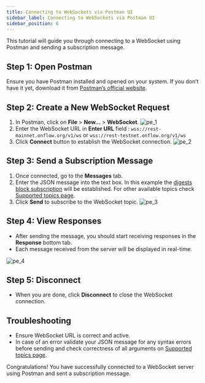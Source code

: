 ```yaml
---
title: Connecting to WebSockets via Postman UI
sidebar_label: Connecting to WebSockets via Postman UI
sidebar_position: 6
---
```


This tutorial will guide you through connecting to a WebSocket using Postman and sending a subscription message.

## Step 1: Open Postman

Ensure you have Postman installed and opened on your system. If you don’t have it yet, download it from [Postman’s official website](https://www.postman.com/downloads/).

## Step 2: Create a New WebSocket Request

1. In Postman, click on **File** > **New...** > **WebSocket**.
![pe_1](<assets/pe_1.png>)
2. Enter the WebSocket URL in **Enter URL** field : `wss://rest-mainnet.onflow.org/v1/ws` or `wss://rest-testnet.onflow.org/v1/ws`
3. Click **Connect** button to establish the WebSocket connection.
![pe_2](<assets/pe_2.png>)

## Step 3: Send a Subscription Message

1. Once connected, go to the **Messages** tab.
2. Enter the JSON message into the text box. In this example the [digests block subscription](./supported-topics/block_digests_topic.md) will be established. For other available topics check [Supported topics page](./supported-topics/index.md).
3. Click **Send** to subscribe to the WebSocket topic.
![pe_3](<assets/pe_3.png>)

## Step 4: View Responses

- After sending the message, you should start receiving responses in the **Response** bottom tab.
- Each message received from the server will be displayed in real-time.

![pe_4](<assets/pe_4.png>)

## Step 5: Disconnect

- When you are done, click **Disconnect** to close the WebSocket connection.

## Troubleshooting

- Ensure WebSocket URL is correct and active.
- In case of an error validate your JSON message for any syntax errors before sending and check correctness of all arguments on [Supported topics page](./supported-topics/index.md). 

Congratulations! You have successfully connected to a WebSocket server using Postman and sent a subscription message.